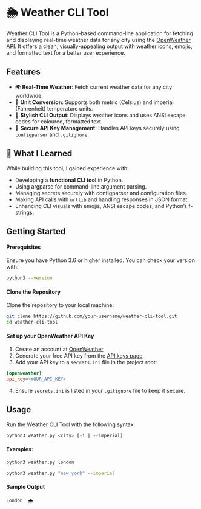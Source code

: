 # 🌦️ Weather CLI Tool

Weather CLI Tool is a Python-based command-line application for fetching and displaying real-time weather data for any city using the [OpenWeather API](/https://openweathermap.org/). It offers a clean, visually-appealing output with weather icons, emojis, and formatted text for a better user experience.

## Features
- 🌍 **Real-Time Weather**: Fetch current weather data for any city worldwide.
- 📏 **Unit Conversion**: Supports both metric (Celsius) and imperial (Fahrenheit) temperature units.
- 🎨 **Stylish CLI Output**: Displays weather icons and uses ANSI excape codes for coloured, formatted text.
- 🔑 **Secure API Key Management**: Handles API keys securely using `configparser` and `.gitignore`.

## 🧠 What I Learned

While building this tool, I gained experience with:
- Developing a **functional CLI tool** in Python.
- Using argparse for command-line argument parsing.
- Managing secrets securely with configparser and configuration files.
- Making API calls with `urllib` and handling responses in JSON format.
- Enhancing CLI visuals with emojis, ANSI escape codes, and Python’s f-strings.

## Getting Started

#### Prerequisites
Ensure you have Python 3.6 or higher installed. You can check your version with:

```bash
python3 --version
``` 
#### Clone the Repository
Clone the repository to your local machine:
```bash
git clone https://github.com/your-username/weather-cli-tool.git
cd weather-cli-tool
```
#### Set up your OpenWeather API Key
1. Create an account at [OpenWeather](/https://openweathermap.org/ )
2. Generate your free API key from the [API keys page](/https://home.openweathermap.org/api_keys)
3. Add your API key to a `secrets.ini` file in the project root:
```ini
[openweather]
api_key=<YOUR_API_KEY>
```
4. Ensure `secrets.ini` is listed in your `.gitignore` file to keep it secure.

## Usage
Run the Weather CLI Tool with the following syntax:
```bash
python3 weather.py <city> [-i | --imperial]
```

#### Examples:
```bash
python3 weather.py london
```
```bash
python3 weather.py "new york" --imperial
```

#### Sample Output
```plaintext
London  🌧️